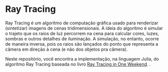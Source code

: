 # Ray Tracing

Ray Tracing é um algoritmo de computação gráfica usado para renderizar (sintetizar) imagens de cenas tridimensionais. A ideia do algoritmo é simular o trajeto que os raios de luz percorrem na cena para calcular cores, luzes, sombras e outros detalhes de iluminação. A simulação, no entanto, ocorre de maneira inversa, pois os raios são lançados do ponto que representa a câmera em direção à cena (e não dos objetos pra câmera).


Neste repositório, você encontra a implementação, na linguagem Julia, do algoritmo Ray Tracing baseada no livro [Ray Tracing in One Weekend](https://raytracing.github.io/).
.






